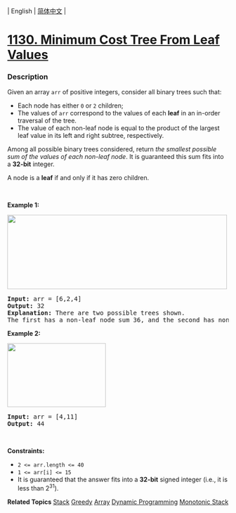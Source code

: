 | English | [简体中文](README.md) |

# [1130. Minimum Cost Tree From Leaf Values](https://leetcode.cn/problems/minimum-cost-tree-from-leaf-values)
 ### Description
<p>Given an array <code>arr</code> of positive integers, consider all binary trees such that:</p>

<ul>
	<li>Each node has either <code>0</code> or <code>2</code> children;</li>
	<li>The values of <code>arr</code> correspond to the values of each <strong>leaf</strong> in an in-order traversal of the tree.</li>
	<li>The value of each non-leaf node is equal to the product of the largest leaf value in its left and right subtree, respectively.</li>
</ul>

<p>Among all possible binary trees considered, return <em>the smallest possible sum of the values of each non-leaf node</em>. It is guaranteed this sum fits into a <strong>32-bit</strong> integer.</p>

<p>A node is a <strong>leaf</strong> if and only if it has zero children.</p>

<p>&nbsp;</p>
<p><strong class="example">Example 1:</strong></p>
<img alt="" src="https://assets.leetcode.com/uploads/2021/08/10/tree1.jpg" style="width: 500px; height: 169px;" />
<pre>
<strong>Input:</strong> arr = [6,2,4]
<strong>Output:</strong> 32
<strong>Explanation:</strong> There are two possible trees shown.
The first has a non-leaf node sum 36, and the second has non-leaf node sum 32.
</pre>

<p><strong class="example">Example 2:</strong></p>
<img alt="" src="https://assets.leetcode.com/uploads/2021/08/10/tree2.jpg" style="width: 224px; height: 145px;" />
<pre>
<strong>Input:</strong> arr = [4,11]
<strong>Output:</strong> 44
</pre>

<p>&nbsp;</p>
<p><strong>Constraints:</strong></p>

<ul>
	<li><code>2 &lt;= arr.length &lt;= 40</code></li>
	<li><code>1 &lt;= arr[i] &lt;= 15</code></li>
	<li>It is guaranteed that the answer fits into a <strong>32-bit</strong> signed integer (i.e., it is less than 2<sup>31</sup>).</li>
</ul>

**Related Topics**  [Stack](https://leetcode.cn/tag/stack) [Greedy](https://leetcode.cn/tag/greedy) [Array](https://leetcode.cn/tag/array) [Dynamic Programming](https://leetcode.cn/tag/dynamic-programming) [Monotonic Stack](https://leetcode.cn/tag/monotonic-stack) 